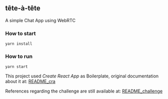 ## tête-à-tête

A simple Chat App using WebRTC

### How to start
````
yarn install

````

### How to run

````
yarn start
````

This project used *Create React App* as Boilerplate, original documentation about it at: [README_cra](README_cra.md)

References regarding the challenge are still available at: [README_challenge](README_challenge.md)
